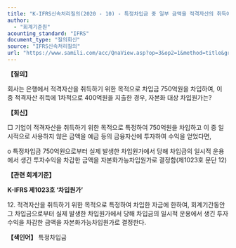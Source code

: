 ```yaml
---
title: "K-IFRS신속처리질의(2020 - 10) - 특정차입금 중 일부 금액을 적격자산의 취득에 지출"
author:
  - "회계기준원"
acounting_standard: "IFRS"
document_type: "질의회신"
source: "IFRS신속처리질의"
url: "https://www.samili.com/acc/QnaView.asp?op=3&op2=1&method=title&group=2124-15;1&orgcode=3&searchword=&page=33&code=K%2DIFRS%EC%8B%A0%EC%86%8D%EC%B2%98%EB%A6%AC%EC%A7%88%EC%9D%98%2D10%3A202001"
---
```

**【질의】**

  

회사는 은행에서 적격자산을 취득하기 위한 목적으로 차입금 750억원을 차입하여, 이 중 적격자산 취득에 1차적으로 400억원을 지출한 경우, 자본화 대상 차입원가는?

  
  

**【회신】**

  

□ 기업이 적격자산을 취득하기 위한 목적으로 특정하여 750억원을 차입하고 이 중 일시적으로 사용하지 않은 금액을 예금 등의 금융자산에 투자하여 수익을 얻었다면,

  

o 특정차입금 750억원으로부터 실제 발생한 차입원가에서 당해 차입금의 일시적 운용에서 생긴 투자수익을 차감한 금액을 자본화가능차입원가로 결정함(제1023호 문단 12)

  
  

**【관련 회계기준】**

  

**K-IFRS 제1023호 ‘차입원가’**

  

12\. 적격자산을 취득하기 위한 목적으로 특정하여 차입한 자금에 한하여, 회계기간동안 그 차입금으로부터 실제 발생한 차입원가에서 당해 차입금의 일시적 운용에서 생긴 투자수익을 차감한 금액을 자본화가능차입원가로 결정한다.

  
  

**【색인어】** 특정차입금
